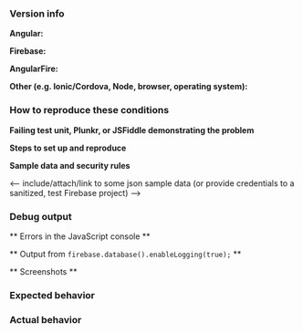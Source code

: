 <!--

Thank you for contributing to the Firebase community!

Have a usage question?
=======================
We get lots of those and we love helping you, but GitHub is not the best place for them and they
will be closed. Here are some resources to get help:

- Start with the README: https://github.com/angular/angularfire2
- Go through the Developer's Guide: https://github.com/angular/angularfire2#developer-guide
- Read the full API reference: https://github.com/angular/angularfire2/blob/master/docs/api-reference.md

If the official documentation doesn't help, try asking through our officially supported channels:

- Angular Google Group: https://groups.google.com/forum/#!forum/angular
- Firebase Google Group: https://groups.google.com/forum/#!forum/firebase-talk
- Stack Overflow: https://stackoverflow.com/questions/tagged/angular (include the firebase and angularfire tags, too!)

*Please avoid double posting across multiple channels!*

Think you found a bug?
=======================
Yeah, we're definitely not perfect! Please use the bug report template below and include a minimal
repro when opening the issue.


Have a feature request?
========================
Great, we love hearing how we can improve our products! Just remove the template below and
provide an explanation of your feature request. Provide code samples if applicable. Try to
think about what it will allow you to do that you can't do today? How will it make current
workarounds straightforward? What potential bugs and edge cases does it help to avoid?

-->


### Version info

<!-- What versions of the following libraries are you using? Note that your issue may already
be fixed in the latest versions. -->

**Angular:**

**Firebase:**

**AngularFire:**

**Other (e.g. Ionic/Cordova, Node, browser, operating system):**

### How to reproduce these conditions

**Failing test unit, Plunkr, or JSFiddle demonstrating the problem**

<!-- 
Provide a failing test unit, or create a minimal, complete, and 
verifiable example (http://stackoverflow.com/help/mcve) using either 
Plunker (http://plnkr.co/) or JSFiddle (https://jsfiddle.net/).
-->

**Steps to set up and reproduce**

<!-- detailed instructions to run your minimal repro or to recreate the environment -->

**Sample data and security rules**

<-- include/attach/link to some json sample data (or provide credentials to a sanitized, test Firebase project) -->

### Debug output

** Errors in the JavaScript console **

** Output from `firebase.database().enableLogging(true);` **

** Screenshots **

### Expected behavior

<!-- What is the expected behavior? -->

### Actual behavior

<!-- What is the actual behavior? -->
